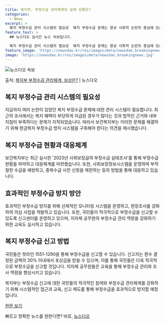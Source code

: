 ```yaml
---
title: 복지부, 부정수급 관리체계의 실제 상황은?
categories:
  - News
excerpt: >
  복지 부정수급 관리 시스템의 필요성  복지 부정수급 문제는 항상 사회적 논란의 중심에 있습니다. 최근 한 기…
feature_text: >
  ## 뉴스다오 실시간 뉴스 속보입니다.

  복지 부정수급 관리 시스템의 필요성  복지 부정수급 문제는 항상 사회적 논란의 중심에 있습니다. 최근 한 기…
feature_image: 'https://newsdao.kr/res/images/meta/newsdao_breakingnews.jpg'
image: 'https://newsdao.kr/res/images/meta/newsdao_breakingnews.jpg'
---
```


![뉴스다오 속보](https://newsdao.kr/res/images/meta/newsdao_breakingnews.jpg)

<p>출처: <a href="https://newsdao.kr/4140" rel="dofollow">복지부 부정수급 관리체계, 실상은?</a> | 뉴스다오</p>

## 복지 부정수급 관리 시스템의 필요성

지금까지 여러 논란이 있었던 복지 부정수급 문제에 대한 관리 시스템이 필요합니다. 최근의 조사에서는 복지 혜택이 부당하게 지급된 경우가 많다는 것과 법적인 근거와 내부 지침이 부족하다는 문제가 지적되었습니다. 따라서 보건복지부는 이러한 문제를 해결하기 위해 현금복지 부정수급 방지 시스템을 구축해야 한다는 의견을 제시했습니다.

## 복지 부정수급 현황과 대응체계

보건복지부는 최근 실시한 '2023년 사회보장급여 부정수급 실태조사'를 통해 부정수급 현황을 파악하고 대응체계를 마련했습니다. 또한, 사회보장정보시스템을 운영하여 부적절한 수급을 예방하고, 중복수급 사전 신청을 제한하는 등의 방법을 통해 대응하고 있습니다.

## 효과적인 부정수급 방지 방안

효과적인 부정수급 방지를 위해 선제적인 모니터링 시스템을 운영하고, 현장조사를 강화하여 의심 사업을 적발하고 있습니다. 또한, 국민들이 적극적으로 부정수급을 신고할 수 있도록 신고센터를 운영하고 있으며, 지자체 공무원의 부정수급 관리 역량을 강화하기 위한 교육도 실시하고 있습니다.

## 복지 부정수급 신고 방법

국민들은 핫라인 1551-1290을 통해 부정수급을 신고할 수 있습니다. 신고자는 환수 결정된 금액의 30% 이내에서 포상금을 받을 수 있으며, 이를 통해 국민들은 더욱 적극적으로 부정수급을 신고할 것입니다. 지자체 공무원들은 교육을 통해 부정수급 관리와 조사 역량을 향상시키고 있습니다.

복지부는 부정수급 신고에 대한 국민들의 적극적인 참여와 부정수급 관리체계를 강화하기 위해 시스템적인 접근과 교육, 신고 제도를 통해 부정수급을 효과적으로 방지할 예정입니다.

[원문 보기](https://newsdao.kr/4140)<p>빠르고 정확한 뉴스를 원한다면? 바로, <a href="https://newsdao.kr" rel="dofollow">뉴스다오</a></p>


